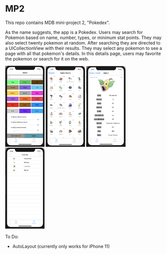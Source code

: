 # MP2

This repo contains MDB mini-project 2, "Pokedex".

As the name suggests, the app is a Pokedex. Users may search for Pokemon based on name, number, types, or minimum stat points. They may also select twenty pokemon at random. After searching they are directed to a UICollectionView with their results. They may select any pokemon to see a page with all that pokemon's details. In this details page, users may favorite the pokemon or search for it on the web.

<p align="center">
  <div>
    <img width="25%" src=Photos/searchScreen.png/>
    <img width="25%" src=Photos/resultsScreen.png/>
    <img width="25%" src=Photos/detailsScreen.png/>
    <img width="25%" src=Photos/favoritesScreen.png/>
  </div>
</p>

To Do:
- AutoLayout (currently only works for iPhone 11)
